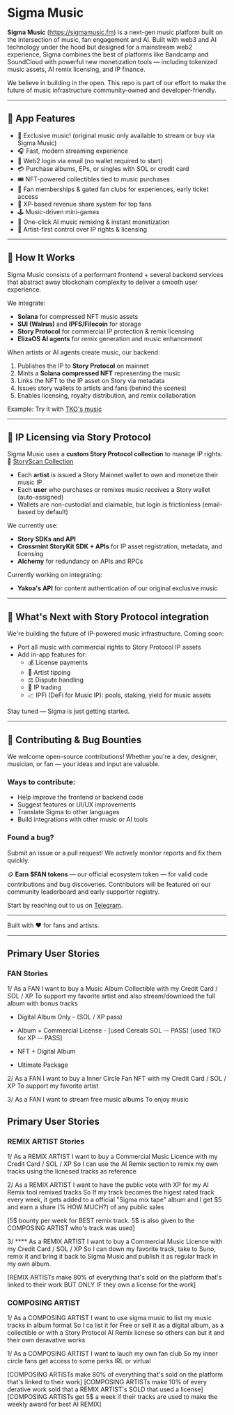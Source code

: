 # Sigma Music

**Sigma Music** (https://sigmamusic.fm) is a next-gen music platform built on the intersection of music, fan engagement and AI. Built with web3 and AI technology under the hood but designed for a mainstream web2 experience, Sigma combines the best of platforms like Bandcamp and SoundCloud with powerful new monetization tools — including tokenized music assets, AI remix licensing, and IP finance.

We believe in building in the open. This repo is part of our effort to make the future of music infrastructure community-owned and developer-friendly.

---

## 🚀 App Features

- 🔮 Exclusive music! (original music only available to stream or buy via Sigma Music)
- 🎧 Fast, modern streaming experience
- 📩 Web2 login via email (no wallet required to start)
- 💳 Purchase albums, EPs, or singles with SOL or credit card
- 🎟️ NFT-powered collectibles tied to music purchases
- 👑 Fan memberships & gated fan clubs for experiences, early ticket access
- 💸 XP-based revenue share system for top fans
- 🕹️ Music-driven mini-games
- 🤖 One-click AI music remixing & instant monetization
- 🎼 Artist-first control over IP rights & licensing

---

## 🔧 How It Works

Sigma Music consists of a performant frontend + several backend services that abstract away blockchain complexity to deliver a smooth user experience.

We integrate:

- **Solana** for compressed NFT music assets
- **SUI (Walrus)** and **IPFS/Filecoin** for storage
- **Story Protocol** for commercial IP protection & remix licensing
- **ElizaOS AI agents** for remix generation and music enhancement

When artists or AI agents create music, our backend:

1. Publishes the IP to **Story Protocol** on mainnet
2. Mints a **Solana compressed NFT** representing the music
3. Links the NFT to the IP asset on Story via metadata
4. Issues story wallets to artists and fans (behind the scenes)
5. Enables licensing, royalty distribution, and remix collaboration

Example: Try it with [TKO's music](https://sigmamusic.fm/?artist=tko)

---

## 🧠 IP Licensing via Story Protocol

Sigma Music uses a **custom Story Protocol collection** to manage IP rights:  
🔗 [StoryScan Collection](https://www.storyscan.io/token/0xc192CA30dC953Be84eBbB3d37d51D84c326E3E7d)

- Each **artist** is issued a Story Mainnet wallet to own and monetize their music IP
- Each **user** who purchases or remixes music receives a Story wallet (auto-assigned)
- Wallets are non-custodial and claimable, but login is frictionless (email-based by default)

We currently use:

- **Story SDKs and API**
- **Crossmint StoryKit SDK + APIs** for IP asset registration, metadata, and licensing
- **Alchemy** for redundancy on APIs and RPCs

Currently working on integrating:

- **Yakoa's API** for content authentication of our original exclusive music

---

## 🔮 What's Next with Story Protocol integration

We're building the future of IP-powered music infrastructure. Coming soon:

- Port all music with commercial rights to Story Protocol IP assets
- Add in-app features for:
  - 💰 License payments
  - 🎁 Artist tipping
  - ⚖️ Dispute handling
  - 🔄 IP trading
  - 📈 IPFi (DeFi for Music IP): pools, staking, yield for music assets

Stay tuned — Sigma is just getting started.

---

## 🤝 Contributing & Bug Bounties

We welcome open-source contributions! Whether you're a dev, designer, musician, or fan — your ideas and input are valuable.

### Ways to contribute:

- Help improve the frontend or backend code
- Suggest features or UI/UX improvements
- Translate Sigma to other languages
- Build integrations with other music or AI tools

### Found a bug?

Submit an issue or a pull request! We actively monitor reports and fix them quickly.

🪙 **Earn $FAN tokens** — our official ecosystem token — for valid code contributions and bug discoveries. Contributors will be featured on our community leaderboard and early supporter registry.

Start by reaching out to us on [Telegram](https://t.me/SigmaXMusicOfficial).

---

Built with ❤️ for fans and artists.

---

## Primary User Stories

### FAN Stories

1/
As a FAN
I want to buy a Music Album Collectible with my Credit Card / SOL / XP
To support my favorite artist and also stream/download the full album with bonus tracks

- Digital Album Only - (SOL / XP pass)
- Album + Commercial License - [used Cereals SOL -- PASS] [used TKO for XP -- PASS]
- NFT + Digital Album

- Ultimate Package

2/
As a FAN
I want to buy a Inner Circle Fan NFT with my Credit Card / SOL / XP
To support my favorite artist

3/
As a FAN
I want to stream free music albums
To enjoy music

## Primary User Stories

### REMIX ARTIST Stories

1/
As a REMIX ARTIST
I want to buy a Commercial Music Licence with my Credit Card / SOL / XP
So I can use the AI Remix section to remix my own tracks using the licnesed tracks as reference

2/
As a REMIX ARTIST
I want to have the public vote with XP for my AI Remix tool remixed tracks
So If my track becomes the higest rated track every week, it gets added to a official "Sigma mix tape" album and I get $5 and earn a share (% HOW MUCH?) of any public sales

[5$ bounty per week for BEST remix track. 5$ is also given to the COMPOSING ARTIST who's track was used]

3/ \*\*\*\*
As a REMIX ARTIST
I want to buy a Commercial Music Licence with my Credit Card / SOL / XP
So I can down my favorite track, take to Suno, remix it and bring it back to Sigma Music and publish it as regular track in my own album.

[REMIX ARTISTs make 80% of everything that's sold on the platform that's linked to their work BUT ONLY IF they own a license for the work]

### COMPOSING ARTIST

1/
As a COMPOSING ARTIST
I want to use sigma music to list my music tracks in album format
So I ca list it for Free or sell it as a digital album, as a collectible or with a Story Protocol AI Remix licnese so others can but it and their own deravative works

1/
As a COMPOSING ARTIST
I want to lauch my own fan club
So my inner circle fans get access to some perks IRL or virtual

[COMPOSING ARTISTs make 80% of everything that's sold on the platform that's linked to their work]
[COMPOSING ARTISTs make 10% of every derative work sold that a REMIX ARTIST's SOLD that used a license]
[COMPOSING ARTISTs get 5$ a week if their tracks are used to make the weekly award for best AI REMIX]
